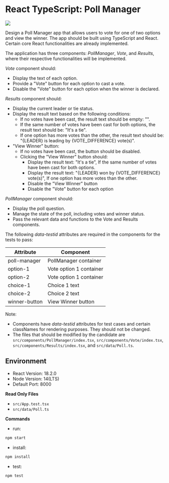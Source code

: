 # React TypeScript: Poll Manager

![](https://hrcdn.net/s3_pub/istreet-assets/ZGfwyhx572_EkNCGzMRkbA/poll-manager.gif)

Design a Poll Manager app that allows users to vote for one of two options and view the winner. The app should be built using TypeScript and React. Certain core React functionalities are already implemented.

The application has three components: _PollManager_, _Vote_, and _Results_, where their respective functionalities will be implemented.

_Vote_ component should:

- Display the text of each option.
- Provide a "Vote" button for each option to cast a vote.
- Disable the "Vote" button for each option when the winner is declared.

_Results_ component should:

- Display the current leader or tie status.
- Display the result text based on the following conditions:
  - If no votes have been cast, the result text should be empty: "".
  - If the same number of votes have been cast for both options, the result text should be: "It's a tie".
  - If one option has more votes than the other, the result text should be: "{LEADER} is leading by {VOTE_DIFFERENCE} vote(s)".
- "View Winner" button:
  - If no votes have been cast, the button should be disabled.
  - Clicking the "View Winner" button should:
    - Display the result text: "It's a tie", If the same number of votes have been cast for both options.
    - Display the result text: "{LEADER} won by {VOTE_DIFFERENCE} vote(s)", If one option has more votes than the other.
    - Disable the "View Winner" button
    - Disable the "Vote" button for each option

_PollManager_ component should:

- Display the poll question.
- Manage the state of the poll, including votes and winner status.
- Pass the relevant data and functions to the Vote and Results components.

The following _data-testid_ attributes are required in the components for the tests to pass:

| **Attribute**         | **Component**             |
|-----------------------|---------------------------|
| poll-manager          | PollManager container     |
| option-1              | Vote option 1 container   |
| option-2              | Vote option 1 container   |
| choice-1              | Choice 1 text             |
| choice-2              | Choice 2 text             |
| winner-button         | View Winner button        |


Note:

- Components have _data-testid_ attributes for test cases and certain classNames for rendering purposes. They should not be changed.
- The files that should be modified by the candidate are `src/components/PollManager/index.tsx`, `src/components/Vote/index.tsx`, `src/components/Results/index.tsx`, and `src/data/Poll.ts`.

## Environment

- React Version: 18.2.0
- Node Version: 14(LTS)
- Default Port: 8000

**Read Only Files**
- `src/App.test.tsx`
- `src/data/Poll.ts`


**Commands**
- run: 
```bash
npm start
```
- install: 
```bash
npm install
```
- test: 
```bash
npm test
```

